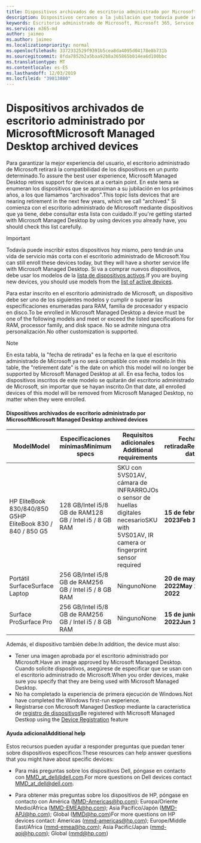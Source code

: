 ```yaml
---
title: Dispositivos archivados de escritorio administrado por Microsoft
description: Dispositivos cercanos a la jubilación que todavía puede inscribirse pero que tendrán una vida de soporte abreviada
keywords: Escritorio administrado de Microsoft, Microsoft 365, Service, Documentation
ms.service: m365-md
author: jaimeo
ms.author: jaimeo
ms.localizationpriority: normal
ms.openlocfilehash: 3372332529f9391b5cea8da4095d04178e8b731b
ms.sourcegitcommit: 8fda7852b2a5baa92b8a365865b014ea6d100bbc
ms.translationtype: MT
ms.contentlocale: es-ES
ms.lasthandoff: 12/03/2019
ms.locfileid: "39813880"
---
```

# <a name="microsoft-managed-desktop-archived-devices"></a><span data-ttu-id="87a4e-104">Dispositivos archivados de escritorio administrado por Microsoft</span><span class="sxs-lookup"><span data-stu-id="87a4e-104">Microsoft Managed Desktop archived devices</span></span>

<span data-ttu-id="87a4e-105">Para garantizar la mejor experiencia del usuario, el escritorio administrado de Microsoft retirará la compatibilidad de los dispositivos en un punto determinado.</span><span class="sxs-lookup"><span data-stu-id="87a4e-105">To assure the best user experience, Microsoft Managed Desktop retires support for devices at a certain point.</span></span> <span data-ttu-id="87a4e-106">En este tema se enumeran los dispositivos que se aproximan a su jubilación en los próximos años, a los que llamamos "archivados".</span><span class="sxs-lookup"><span data-stu-id="87a4e-106">This topic lists devices that are nearing retirement in the next few years, which we call "archived."</span></span> <span data-ttu-id="87a4e-107">Si comienza con el escritorio administrado de Microsoft mediante dispositivos que ya tiene, debe consultar esta lista con cuidado.</span><span class="sxs-lookup"><span data-stu-id="87a4e-107">If you're getting started with Microsoft Managed Desktop by using devices you already have, you should check this list carefully.</span></span>

>[!IMPORTANT]
><span data-ttu-id="87a4e-108">Todavía puede inscribir estos dispositivos hoy mismo, pero tendrán una vida de servicio más corta con el escritorio administrado de Microsoft.</span><span class="sxs-lookup"><span data-stu-id="87a4e-108">You can still enroll these devices today, but they will have a shorter service life with Microsoft Managed Desktop.</span></span> <span data-ttu-id="87a4e-109">Si va a comprar nuevos dispositivos, debe usar los modelos de la [lista de dispositivos activos](./device-list.md).</span><span class="sxs-lookup"><span data-stu-id="87a4e-109">If you are buying new devices, you should use models from the [list of active devices](./device-list.md).</span></span>

<!-- Microsoft 365 E5; Device as a Service -->
<!-- Split from device & technologies topic. Destination topic for aka.ms/device-list  -->
<span data-ttu-id="87a4e-110">Para estar inscrito en el escritorio administrado de Microsoft, un dispositivo debe ser uno de los siguientes modelos y cumplir o superar las especificaciones enumeradas para RAM, familia de procesador y espacio en disco.</span><span class="sxs-lookup"><span data-stu-id="87a4e-110">To be enrolled in Microsoft Managed Desktop a device must be one of the following models and meet or exceed the listed specifications for RAM, processor family, and disk space.</span></span> <span data-ttu-id="87a4e-111">No se admite ninguna otra personalización.</span><span class="sxs-lookup"><span data-stu-id="87a4e-111">No other customization is supported.</span></span>



>[!NOTE]
><span data-ttu-id="87a4e-112">En esta tabla, la "fecha de retirada" es la fecha en la que el escritorio administrado de Microsoft ya no será compatible con este modelo.</span><span class="sxs-lookup"><span data-stu-id="87a4e-112">In this table, the "retirement date" is the date on which this model will no longer be supported by Microsoft Managed Desktop at all.</span></span> <span data-ttu-id="87a4e-113">En esa fecha, todos los dispositivos inscritos de este modelo se quitarán del escritorio administrado de Microsoft, sin importar que se hayan inscrito.</span><span class="sxs-lookup"><span data-stu-id="87a4e-113">On that date, all enrolled devices of this model will be removed from Microsoft Managed Desktop, no matter when they were enrolled.</span></span>

#### <a name="microsoft-managed-desktop-archived-devices"></a><span data-ttu-id="87a4e-114">Dispositivos archivados de escritorio administrado por Microsoft</span><span class="sxs-lookup"><span data-stu-id="87a4e-114">Microsoft Managed Desktop archived devices</span></span>

| <span data-ttu-id="87a4e-115">Model</span><span class="sxs-lookup"><span data-stu-id="87a4e-115">Model</span></span>  | <span data-ttu-id="87a4e-116">Especificaciones mínimas</span><span class="sxs-lookup"><span data-stu-id="87a4e-116">Minimum specs</span></span>  | <span data-ttu-id="87a4e-117">Requisitos adicionales </span><span class="sxs-lookup"><span data-stu-id="87a4e-117">Additional requirements</span></span>  | <span data-ttu-id="87a4e-118">Fecha de retirada</span><span class="sxs-lookup"><span data-stu-id="87a4e-118">Retirement date</span></span> |
|---------|---------|---------|---------|
| <span data-ttu-id="87a4e-119">HP EliteBook 830/840/850 G5</span><span class="sxs-lookup"><span data-stu-id="87a4e-119">HP EliteBook 830 / 840 / 850 G5</span></span>| <span data-ttu-id="87a4e-120">128 GB/Intel i5/8 GB de RAM</span><span class="sxs-lookup"><span data-stu-id="87a4e-120">128 GB / Intel i5 / 8 GB RAM</span></span> | <span data-ttu-id="87a4e-121">SKU con 5VS01AV, cámara de INFRARROJOs o sensor de huellas digitales necesario</span><span class="sxs-lookup"><span data-stu-id="87a4e-121">SKU with 5VS01AV, IR camera or fingerprint sensor required</span></span>  | <span data-ttu-id="87a4e-122">**15 de febrero de 2023**</span><span class="sxs-lookup"><span data-stu-id="87a4e-122">**Feb 15, 2023**</span></span> |
|<span data-ttu-id="87a4e-123">Portátil Surface</span><span class="sxs-lookup"><span data-stu-id="87a4e-123">Surface Laptop</span></span>| <span data-ttu-id="87a4e-124">256 GB/Intel i5/8 GB de RAM</span><span class="sxs-lookup"><span data-stu-id="87a4e-124">256 GB / Intel i5 / 8 GB RAM</span></span> | <span data-ttu-id="87a4e-125">Ninguno</span><span class="sxs-lookup"><span data-stu-id="87a4e-125">None</span></span> | <span data-ttu-id="87a4e-126">**20 de mayo de 2022**</span><span class="sxs-lookup"><span data-stu-id="87a4e-126">**May 20, 2022**</span></span> |
|<span data-ttu-id="87a4e-127">Surface Pro</span><span class="sxs-lookup"><span data-stu-id="87a4e-127">Surface Pro</span></span>| <span data-ttu-id="87a4e-128">256 GB/Intel i5/8 GB de RAM</span><span class="sxs-lookup"><span data-stu-id="87a4e-128">256 GB / Intel i5 / 8 GB RAM</span></span> | <span data-ttu-id="87a4e-129">Ninguno</span><span class="sxs-lookup"><span data-stu-id="87a4e-129">None</span></span> | <span data-ttu-id="87a4e-130">**15 de junio de 2022**</span><span class="sxs-lookup"><span data-stu-id="87a4e-130">**Jun 15, 2022**</span></span> |


<span data-ttu-id="87a4e-131">Además, el dispositivo también debe:</span><span class="sxs-lookup"><span data-stu-id="87a4e-131">In addition, the device must also:</span></span>

- <span data-ttu-id="87a4e-132">Tener una imagen aprobada por el escritorio administrado por Microsoft.</span><span class="sxs-lookup"><span data-stu-id="87a4e-132">Have an image approved by Microsoft Managed Desktop.</span></span> <span data-ttu-id="87a4e-133">Cuando solicite dispositivos, asegúrese de especificar que se usan con el escritorio administrado de Microsoft.</span><span class="sxs-lookup"><span data-stu-id="87a4e-133">When you order devices, make sure you specify that they are being used with Microsoft Managed Desktop.</span></span>
- <span data-ttu-id="87a4e-134">No ha completado la experiencia de primera ejecución de Windows.</span><span class="sxs-lookup"><span data-stu-id="87a4e-134">Not have completed the Windows first-run experience.</span></span>
- <span data-ttu-id="87a4e-135">Registrarse con Microsoft Managed Destkop mediante la característica de [registro de dispositivos](https://aka.ms/mmddrhelp)</span><span class="sxs-lookup"><span data-stu-id="87a4e-135">Be registered with Microsoft Managed Destkop using the [Device Registration](https://aka.ms/mmddrhelp) feature</span></span>

#### <a name="additional-help"></a><span data-ttu-id="87a4e-136">Ayuda adicional</span><span class="sxs-lookup"><span data-stu-id="87a4e-136">Additional help</span></span>

<span data-ttu-id="87a4e-137">Estos recursos pueden ayudar a responder preguntas que puedan tener sobre dispositivos específicos:</span><span class="sxs-lookup"><span data-stu-id="87a4e-137">These resources can help answer questions that you might have about specific devices:</span></span>

- <span data-ttu-id="87a4e-138">Para más preguntas sobre los dispositivos Dell, póngase en contacto con [MMD_at_dell@dell.com](mailto:MMD_at_dell@dell.com).</span><span class="sxs-lookup"><span data-stu-id="87a4e-138">For more questions on Dell devices contact [MMD_at_dell@dell.com](mailto:MMD_at_dell@dell.com).</span></span>

- <span data-ttu-id="87a4e-139">Para obtener más preguntas sobre los dispositivos de HP, póngase en contacto con América ([MMD-Americas@hp.com](mailto:mmd-americas@hp.com)); Europa/Oriente Medio/África ([MMD-EMEA@hp.com](mailto:mmd-emea@hp.com)); Asia Pacífico/Japón ([MMD-APJ@hp.com](mailto:mmd-apj@hp.com)); Global ([MMD@hp.com](mailto:mmd@hp.com))</span><span class="sxs-lookup"><span data-stu-id="87a4e-139">For more questions on HP devices contact: Americas ([mmd-americas@hp.com](mailto:mmd-americas@hp.com)); Europe/Middle East/Africa ([mmd-emea@hp.com](mailto:mmd-emea@hp.com)); Asia Pacific/Japan ([mmd-apj@hp.com](mailto:mmd-apj@hp.com)); Global ([mmd@hp.com](mailto:mmd@hp.com))</span></span>
